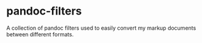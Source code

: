 # pandoc-filters
A collection of pandoc filters used to easily convert my markup documents between different formats.
